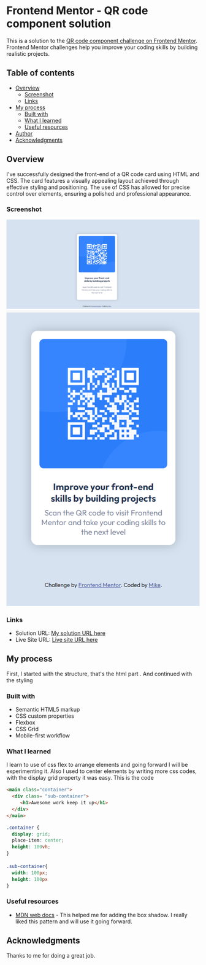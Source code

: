 # Frontend Mentor - QR code component solution

This is a solution to the [QR code component challenge on Frontend Mentor](https://www.frontendmentor.io/challenges/qr-code-component-iux_sIO_H). Frontend Mentor challenges help you improve your coding skills by building realistic projects. 

## Table of contents

- [Overview](#overview)
  - [Screenshot](#screenshot)
  - [Links](#links)
- [My process](#my-process)
  - [Built with](#built-with)
  - [What I learned](#what-i-learned)
  - [Useful resources](#useful-resources)
- [Author](#author)
- [Acknowledgments](#acknowledgments)



## Overview
I've successfully designed the front-end of a QR code card using HTML and CSS. The card features a visually appealing layout achieved through effective styling and positioning. The use of CSS has allowed for precise control over elements, ensuring a polished and professional appearance. 
### Screenshot

![](./images/desktop.png)
![](./images/Screenshot%20(25).png)


### Links

- Solution URL: [My solution URL here](https://github.com/sanyomor-01/qr-code-component-main/settings)
- Live Site URL: [Live site URL here](https://qr-code-component-main-tau-red.vercel.app/)

## My process

First, I started with the structure, that's the html part .
And continued with the styling
### Built with

- Semantic HTML5 markup
- CSS custom properties
- Flexbox
- CSS Grid
- Mobile-first workflow

### What I learned
I learn to use of css flex to arrange elements and going forward I will be experimenting it.
Also I used to center elements by writing more css codes, with the display grid property it was easy.
This is the code  

```html
<main class="container">
  <div class= "sub-container">
     <h1>Awesome work keep it up</h1>
  </div>
</main>
```
```css
.container {
  display: grid;
  place-item: center;
  height: 100vh;
}

.sub-container{
  width: 100px;
  height: 100px
}
```


### Useful resources

- [MDN web docs](https://developer.mozilla.org/en-US/docs/Web/CSS/box-shadow) - This helped me for adding the box shadow. I really liked this pattern and will use it going forward.


## Acknowledgments
Thanks to me for doing a great job.


